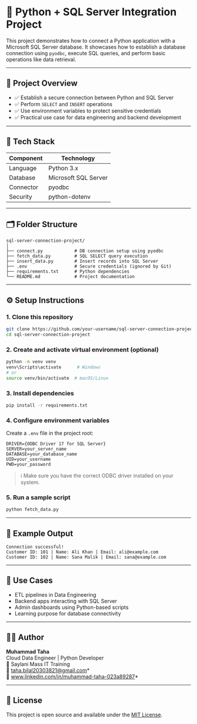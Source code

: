 # 🔗 Python + SQL Server Integration Project

This project demonstrates how to connect a Python application with a Microsoft SQL Server database. It showcases how to establish a database connection using `pyodbc`, execute SQL queries, and perform basic operations like data retrieval.

---

## 📌 Project Overview

- ✅ Establish a secure connection between Python and SQL Server  
- ✅ Perform `SELECT` and `INSERT` operations  
- ✅ Use environment variables to protect sensitive credentials  
- ✅ Practical use case for data engineering and backend development  

---

## 🧰 Tech Stack

| Component     | Technology           |
|---------------|----------------------|
| Language       | Python 3.x           |
| Database       | Microsoft SQL Server |
| Connector      | pyodbc               |
| Security       | python-dotenv        |

---

## 🗂️ Folder Structure

```
sql-server-connection-project/
│
├── connect.py            # DB connection setup using pyodbc
├── fetch_data.py         # SQL SELECT query execution
├── insert_data.py        # Insert records into SQL Server
├── .env                  # Secure credentials (ignored by Git)
├── requirements.txt      # Python dependencies
└── README.md             # Project documentation
```

---

## ⚙️ Setup Instructions

### 1. Clone this repository

```bash
git clone https://github.com/your-username/sql-server-connection-project.git
cd sql-server-connection-project
```

### 2. Create and activate virtual environment (optional)

```bash
python -m venv venv
venv\Scripts\activate      # Windows
# or
source venv/bin/activate  # macOS/Linux
```

### 3. Install dependencies

```bash
pip install -r requirements.txt
```

### 4. Configure environment variables

Create a `.env` file in the project root:

```
DRIVER={ODBC Driver 17 for SQL Server}
SERVER=your_server_name
DATABASE=your_database_name
UID=your_username
PWD=your_password
```

> ℹ️ Make sure you have the correct ODBC driver installed on your system.

### 5. Run a sample script

```bash
python fetch_data.py
```

---

## 📌 Example Output

```
Connection successful!
Customer ID: 101 | Name: Ali Khan | Email: ali@example.com
Customer ID: 102 | Name: Sana Malik | Email: sana@example.com
```

---

## 🚀 Use Cases

- ETL pipelines in Data Engineering  
- Backend apps interacting with SQL Server  
- Admin dashboards using Python-based scripts  
- Learning purpose for database connectivity  

---

## 🙋‍♂️ Author

**Muhammad Taha**  
Cloud Data Engineer | Python Developer  
📍 Saylani Mass IT Training  
📧 taha.bilal20303821@gmail.com*  
🔗 www.linkedin.com/in/muhammad-taha-023a89287*

---

## 📜 License

This project is open source and available under the [MIT License](LICENSE).
